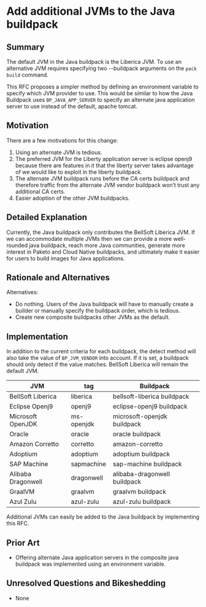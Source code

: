 # Add additional JVMs to the Java buildpack

## Summary

The default JVM in the Java buildpack is the Liberica JVM.  To use an alternative JVM requires specifying two --buildpack arguments on the `pack build` command.  

This RFC proposes a simpler method by defining an environment variable to specify which JVM provider to use.  This would be similar to how the Java Buildpack uses `BP_JAVA_APP_SERVER` to specify an alternate java application server to use instead of the default, apache tomcat.  

## Motivation

There are a few motivations for this change:

1. Using an alternate JVM is tedious.  
2. The preferred JVM for the Liberty application server is eclipse openj9 because there are features in it that the liberty server takes advantage of we would like to exploit in the liberty buildpack.
3. The alternate JVM buildpack runs before the CA certs buildpack and therefore traffic from the alternate JVM vendor buildpack won’t trust any additional CA certs.  
4. Easier adoption of the other JVM buildpacks.

## Detailed Explanation

Currently, the Java buildpack only contributes the BellSoft Liberica JVM.  If we can accommodate multiple JVMs then we can provide a more
well-rounded java buildpack, reach more Java communities, generate more interest in Paketo and Cloud Native buildpacks, and ultimately make it easier for users to build images for Java applications.

## Rationale and Alternatives

Alternatives:

- Do nothing. Users of the Java buildpack will have to manually create a builder or manually specify the buildpack order, which is tedious.
- Create new composite buildpacks other JVMs as the default.

## Implementation

In addition to the current criteria for each buildpack, the detect method will also take the value of `BP_JVM_VENDOR` into account. If it is set, a buildpack should only detect if the value matches. BellSoft Liberica will remain the default JVM.

| JVM                | tag          	| Buildpack                           |
| ------------       | ------------ 	| ------------------------------------|
| BellSoft Liberica  | liberica       |  bellsoft-liberica  buildpack       |
| Eclipse Openj9     | openj9         |  eclipse-openj9 buildpack           |
| Microsoft OpenJDK  | ms-openjdk     |  microsoft-openjdk buildpack        |
| Oracle             | oracle         |  oracle buildpack                   |
| Amazon Corretto    | corretto       |  amazon-corretto                    |
| Adoptium           | adoptium       |  adoptium buildpack                 |
| SAP Machine        | sapmachine     |  sap-machine buildpack              |
| Alibaba Dragonwell | dragonwell     |  alibaba-dragonwell buildpack       |
| GraalVM            | graalvm        |  graalvm buildpack                  |
| Azul Zulu          | azul-zulu      |  azul-zulu buildpack                |

Additional JVMs can easily be added to the Java buildpack by implementing this RFC.  

## Prior Art

- Offering alternate Java application servers in the composite java buildpack was implemented using an environment variable.  

## Unresolved Questions and Bikeshedding

- None
